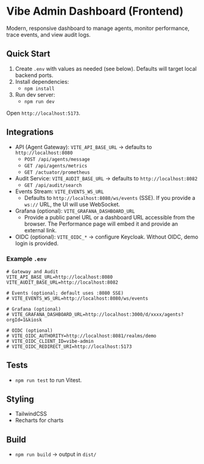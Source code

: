 # Vibe Admin Dashboard (Frontend)

Modern, responsive dashboard to manage agents, monitor performance, trace events, and view audit logs.

## Quick Start

1. Create `.env` with values as needed (see below). Defaults will target local backend ports.
2. Install dependencies:
   - `npm install`
3. Run dev server:
   - `npm run dev`

Open `http://localhost:5173`.

## Integrations

- API (Agent Gateway): `VITE_API_BASE_URL` → defaults to `http://localhost:8080`
  - `POST /api/agents/message`
  - `GET /api/agents/metrics`
  - `GET /actuator/prometheus`
- Audit Service: `VITE_AUDIT_BASE_URL` → defaults to `http://localhost:8082`
  - `GET /api/audit/search`
- Events Stream: `VITE_EVENTS_WS_URL`
  - Defaults to `http://localhost:8080/ws/events` (SSE). If you provide a `ws://` URL, the UI will use WebSocket.
- Grafana (optional): `VITE_GRAFANA_DASHBOARD_URL`
  - Provide a public panel URL or a dashboard URL accessible from the browser. The Performance page will embed it and provide an external link.
- OIDC (optional): `VITE_OIDC_*` → configure Keycloak. Without OIDC, demo login is provided.

### Example `.env`

```
# Gateway and Audit
VITE_API_BASE_URL=http://localhost:8080
VITE_AUDIT_BASE_URL=http://localhost:8082

# Events (optional; default uses :8080 SSE)
# VITE_EVENTS_WS_URL=http://localhost:8080/ws/events

# Grafana (optional)
# VITE_GRAFANA_DASHBOARD_URL=http://localhost:3000/d/xxxx/agents?orgId=1&kiosk

# OIDC (optional)
# VITE_OIDC_AUTHORITY=http://localhost:8081/realms/demo
# VITE_OIDC_CLIENT_ID=vibe-admin
# VITE_OIDC_REDIRECT_URI=http://localhost:5173
```

## Tests

- `npm run test` to run Vitest.

## Styling

- TailwindCSS
- Recharts for charts

## Build

- `npm run build` → output in `dist/` 